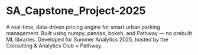 # SA_Capstone_Project-2025
A real-time, data-driven pricing engine for smart urban parking management. Built using numpy, pandas, bokeh, and Pathway — no prebuilt ML libraries. Developed for Summer Analytics 2025, hosted by the Consulting &amp; Analytics Club × Pathway.
